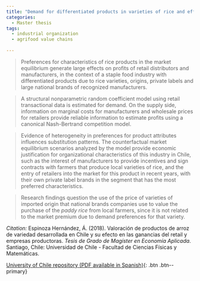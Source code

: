 ```yaml
---
title: "Demand for differentiated products in varieties of rice and effects in retailers and manufacturers profits"
categories:
  - Master thesis
tags:
  - industrial organization
  - agrifood value chains
  
---
```

> Preferences for characteristics of rice products in the market equilibrium generate large effects on profits of retail distributors and manufacturers, in the context of a staple food industry with differentiated products due to rice varieties, origins, private labels and large national brands of recognized manufacturers.

> A structural nonparametric random coefficient model using retail transactional data is estimated for demand. On the supply side, information on marginal costs for manufacturers and wholesale prices for retailers provide reliable information to estimate profits using a canonical Nash-Bertrand competition model.

> Evidence of heterogeneity in preferences for product attributes influences substitution patterns. The counterfactual market equilibrium scenarios analyzed by the model provide economic justification for organizational characteristics of this industry in Chile, such as the interest of manufacturers to provide incentives and sign contracts with farmers that produce local varieties of rice, and the entry of retailers into the market for this product in recent years, with their own private label brands in the segment that has the most preferred characteristics. 

> Research findings question the use of the price of varieties of imported origin that national brands companies use to value the purchase of the *paddy rice* from local farmers, since it is not related to the market premium due to demand preferences for that variety.

*Citation:* Espinoza Hernández, Á. (2018). Valoración de productos de arroz de variedad desarrollada en Chile y su efecto en las ganancias del retail y empresas productoras. *Tesis de Grado de Magíster en Economía Aplicada*. Santiago, Chile: Universidad de Chile - Facultad de Ciencias Físicas y Matemáticas. 

[University of Chile repository (PDF available in Spanish)](https://repositorio.uchile.cl/handle/2250/168680){: .btn .btn--primary}
